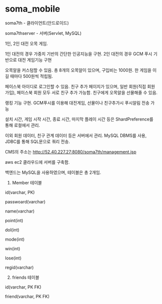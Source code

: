 # soma_mobile


soma7th - 클라이언트(안드로이드)

soma7thserver - 서버(Servlet, MySQL)


1인, 2인 대전 오목 게임.

1인 대전의 경우 가중치 기반의 간단한 인공지능을 구현.
2인 대전의 경우 GCM 푸시 기반으로 대전 게임기능 구현

오목알을 커스텀할 수 있음. 총 8개의 오목알이 있으며, 구입비는 1000원.
한 게임을 이길 때마다 500원씩 적립됨.

페이스북 아이디로 로그인할 수 있음.
친구 추가 페이지가 있으며, 일반 회원(직접 회원가입), 페이스북 회원 모두 서로 친구 추가 가능함.
친구에게 오목알을 선물해줄 수 있음.

랭킹 기능 구현.
GCM푸시를 이용해 대전게임, 선물이나 친구추가시 푸시알림 전송 가능

설치 시간, 게임 시작 시간, 종료 시간, 마지막 플레이 시간 등은 ShardPreference를 통해 로컬에서 관리.

이외 회원 데이터, 친구 관계 데이터 등은 서버에서 관리. MySQL DBMS를 사용, JDBC를 통해 SQL문으로 쿼리 전송.

CMS의 주소는 http://52.40.227.27:8080/soma7th/management.jsp


aws ec2 클라우드에 서버를 구축함.


백엔드는 MySQL을 사용하였으며, 테이블은 총 2개임.

1. Member 테이블

id(varchar, PK)


passwoard(varchar)

name(varchar)

point(int)

dol(int)

mode(int)

win(int)

lose(int)

regid(varchar)


2. friends 테이블

id(varchar, PK FK)

friend(varchar, PK FK)

